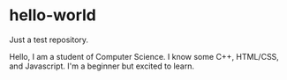 # hello-world
Just a test repository.

Hello, I am a student of Computer Science. I know some C++, HTML/CSS, and Javascript. I'm a beginner but excited to learn.
